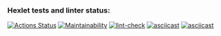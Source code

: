 ### Hexlet tests and linter status:
[![Actions Status](https://github.com/wintermute28/python-project-lvl1/workflows/hexlet-check/badge.svg)](https://github.com/wintermute28/python-project-lvl1/actions)
[![Maintainability](https://api.codeclimate.com/v1/badges/a99a88d28ad37a79dbf6/maintainability)](https://codeclimate.com/github/codeclimate/codeclimate/maintainability)
[![lint-check](https://github.com/wintermute28/python-project-lvl1/actions/workflows/lint_check.yml/badge.svg)](https://github.com/wintermute28/python-project-lvl1/actions/workflows/lint_check.yml)
[![asciicast](https://asciinema.org/a/jiSGvcqTR0SgZWHb0d1eljp4R.svg)](https://asciinema.org/a/jiSGvcqTR0SgZWHb0d1eljp4R)
[![asciicast](https://asciinema.org/a/lFuqITEFXHEg5fa0dxyz2epf6.svg)](https://asciinema.org/a/lFuqITEFXHEg5fa0dxyz2epf6)
